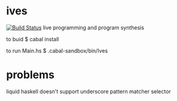 # ives
[![Build Status](https://travis-ci.org/santolucito/ives.svg?branch=master)](http://travis-ci.org/santolucito/ives)
live programming and program synthesis

to buid
$ cabal install

to run Main.hs
$ .cabal-sandbox/bin/Ives

# problems
liquid haskell doesn't support underscore pattern matcher selector
